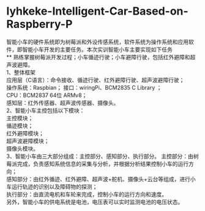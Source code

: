 # lyhkeke-Intelligent-Car-Based-on-Raspberry-P
智能小车的硬件系统即为树莓派和外设传感系统，软件系统为操作系统和应用软件，即智能小车开发的主要任务。本次实训智能小车主要实现如下任务  
**
熟练掌握树莓派开发过程；小车循迹行驶；小车避障行驶，包括红外避障和超声波避障。  
1、整体框架  
应用层（C语言）：命令接收、循迹行驶、红外避障行驶、超声波避障行驶；  
操作系统：Raspbian； 
接口：wiringPi、BCM2835 C Library ；  
CPU：BCM2837 64位 ARMv8；  
感知层：红外传感器、超声波传感器、摄像头。  
2、智能小车主控包括以下模块：  
主控模块；  
循迹模块；  
红外避障模块；  
超声波避障模块；  
摄像头模块。  
3、智能小车由三大部分组成：主控部分、感知部分、执行部分。 
主控部分：由树莓派完成，负责感知系统信息的采集与分析，并根据分析结果控制小车的运行方向；  
感知部分：由红外循迹、红外避障、超声波+舵机、摄像头+云台等组成，进行小车运行轨迹的识别以及障碍物的探测；  
执行部分：由直流电机和车轮来完成，控制小车的运行方向和速度。  
另外，智能小车的供电系统是电池，电压表可以实时监测电池的电压状态。 
